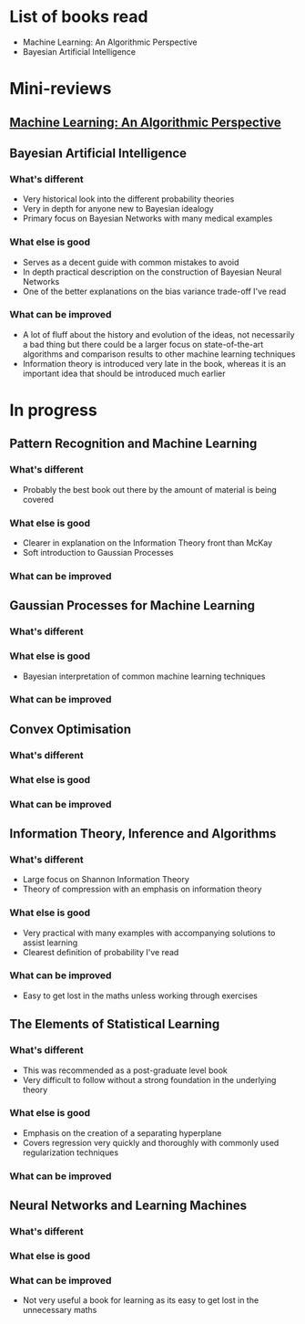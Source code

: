 # List of books read

* Machine Learning: An Algorithmic Perspective
* Bayesian Artificial Intelligence

# Mini-reviews

## [Machine Learning: An Algorithmic Perspective](Book_Reviews/mini/machine_learning_alg.md)
	
## Bayesian Artificial Intelligence
### What's different
* Very historical look into the different probability theories
* Very in depth for anyone new to Bayesian idealogy
* Primary focus on Bayesian Networks with many medical examples

### What else is good
* Serves as a decent guide with common mistakes to avoid 
* In depth practical description on the construction of Bayesian Neural Networks
* One of the better explanations on the bias variance trade-off I've read

### What can be improved
* A lot of fluff about the history and evolution of the ideas, not necessarily a bad thing but there could be a larger focus on state-of-the-art algorithms and comparison results to other machine learning techniques
* Information theory is introduced very late in the book, whereas it is an important idea that should be introduced much earlier
    
# In progress

## Pattern Recognition and Machine Learning
### What's different
+ Probably the best book out there by the amount of material is being covered
### What else is good
+ Clearer in explanation on the Information Theory front than McKay
+ Soft introduction to Gaussian Processes
### What can be improved

## Gaussian Processes for Machine Learning
### What's different
### What else is good
+ Bayesian interpretation of common machine learning techniques
### What can be improved

## Convex Optimisation
### What's different
### What else is good
### What can be improved

## Information Theory, Inference and Algorithms
### What's different
+ Large focus on Shannon Information Theory
+ Theory of compression with an emphasis on information theory
### What else is good
+ Very practical with many examples with accompanying solutions to assist learning
+ Clearest definition of probability I've read
### What can be improved
+ Easy to get lost in the maths unless working through exercises
    
## The Elements of Statistical Learning
### What's different
+ This was recommended as a post-graduate level book
+ Very difficult to follow without a strong foundation in the underlying theory
### What else is good
+ Emphasis on the creation of a separating hyperplane
+ Covers regression very quickly and thoroughly with commonly used regularization techniques
### What can be improved
	
## Neural Networks and Learning Machines
### What's different
### What else is good
### What can be improved
+ Not very useful a book for learning as its easy to get lost in the unnecessary maths
	
	